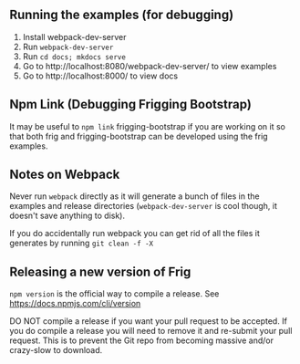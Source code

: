 ## Running the examples (for debugging)
1. Install webpack-dev-server
2. Run `webpack-dev-server`
3. Run `cd docs; mkdocs serve`
4. Go to http://localhost:8080/webpack-dev-server/ to view examples
4. Go to http://localhost:8000/ to view docs

## Npm Link (Debugging Frigging Bootstrap)

It may be useful to `npm link` frigging-bootstrap if you are working on it so that both frig and frigging-bootstrap can be developed using the frig examples.

## Notes on Webpack

Never run `webpack` directly as it will generate a bunch of files in the examples and release directories (`webpack-dev-server` is cool though, it doesn't save anything to disk).

If you do accidentally run webpack you can get rid of all the files it generates by running `git clean -f -X`

## Releasing a new version of Frig

`npm version` is the official way to compile a release. See https://docs.npmjs.com/cli/version

DO NOT compile a release if you want your pull request to be accepted. If you do compile a release you will need to remove it and re-submit your pull request. This is to prevent the Git repo from becoming massive and/or crazy-slow to download.
